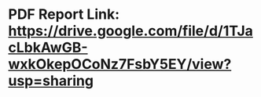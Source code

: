 # PDF Report Link: https://drive.google.com/file/d/1TJacLbkAwGB-wxkOkepOCoNz7FsbY5EY/view?usp=sharing
